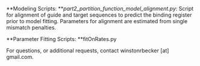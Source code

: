 **Modeling Scripts:
**_part2_partition_function_model_alignment.py_: Script for alignment of guide and target sequences to predict the binding register prior to model fitting. Parameters for alignment are estimated from single mismatch penalties. 

**Parameter Fitting Scripts:
**fitOnRates.py


For questions, or additional requests, contact winstonrbecker [at] gmail.com.
